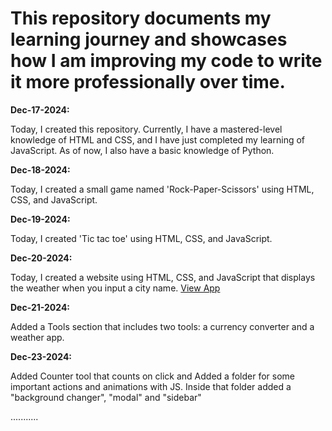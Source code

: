 # This repository documents my learning journey and showcases how I am improving my code to write it more professionally over time.

<b>Dec-17-2024:</b> <p>Today, I created this repository. Currently, I have a mastered-level knowledge of HTML and CSS, and I have just completed my learning of JavaScript. As of now, I also have a basic knowledge of Python.</p>

<b>Dec-18-2024:</b> <p>Today, I created a small game named 'Rock-Paper-Scissors' using HTML, CSS, and JavaScript.</p>

<b>Dec-19-2024:</b> <p>Today, I created  'Tic tac toe' using HTML, CSS, and JavaScript.</p>

<b>Dec-20-2024:</b> <p>Today, I created a website using HTML, CSS, and JavaScript that displays the weather when you input a city name. <a href="https://zerosachin.github.io/weatherApp/">View App</a></p>

<b>Dec-21-2024:</b> <p>Added a Tools section that includes two tools: a currency converter and a weather app.</p>

<b>Dec-23-2024:</b> <p> Added Counter tool that counts on click and
Added a folder for some important actions and animations with JS. Inside that folder added a "background changer", "modal" and "sidebar"</p>


...........
